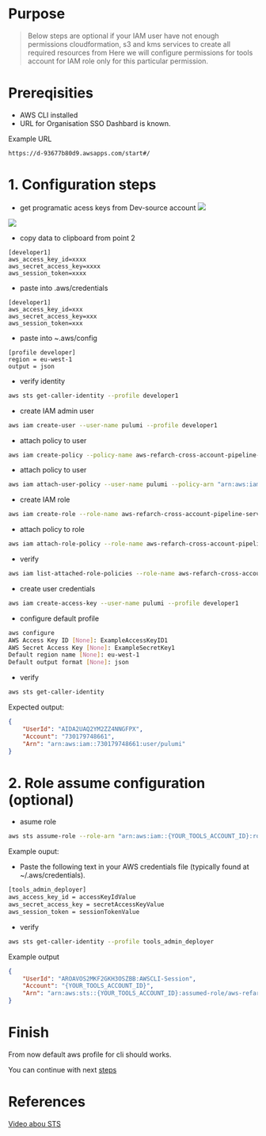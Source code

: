 # Purpose 

> Below steps are optional if your IAM user have not enough permissions cloudformation, s3 and kms services to create all required resources from
> Here we will configure permissions for tools account for IAM role only for this particular permission.

# Prereqisities

- AWS CLI installed
- URL for Organisation SSO Dashbard is known. 

Example URL
```console
https://d-93677b80d9.awsapps.com/start#/
```

# 1. Configuration steps
- get programatic acess keys from Dev-source account 
![](../../images/AWS-SSO-Dashboard.png)

![](../../images/get-aws-credentials.png)

- copy data to clipboard from point 2 

```console
[developer1]
aws_access_key_id=xxxx
aws_secret_access_key=xxxx
aws_session_token=xxxx
```

- paste into .aws/credentials

```console
[developer1]
aws_access_key_id=xxx
aws_secret_access_key=xxx
aws_session_token=xxx
```

- paste into ~.aws/config
```console
[profile developer]
region = eu-west-1
output = json
```

- verify identity
```sh
aws sts get-caller-identity --profile developer1
```
- create IAM admin user
```sh
aws iam create-user --user-name pulumi --profile developer1
```
- attach policy to user
```sh
aws iam create-policy --policy-name aws-refarch-cross-account-pipeline-sts-and-cloudformation-policy --policy-document file://Permissions-accounts-set-up/tools-admin-user-policy.json --profile developer1
```
- attach policy to user
```sh
aws iam attach-user-policy --user-name pulumi --policy-arn "arn:aws:iam::{aws_account_id}:policy/aws-refarch-cross-account-pipeline-sts-and-cloudformation-policy" --profile developer1
```
- create IAM role
```sh
aws iam create-role --role-name aws-refarch-cross-account-pipeline-service-role --assume-role-policy-document file://Permissions-accounts-set-up/trust-relationship-policy.json --profile developer1
```
- attach policy to role
```sh
aws iam attach-role-policy --role-name aws-refarch-cross-account-pipeline-service-role --policy-arn "arn:aws:iam::{aws_account_id}:policy/aws-refarch-cross-account-pipeline-sts-and-cloudformation-policy" --profile developer1
```
- verify 
```sh
aws iam list-attached-role-policies --role-name aws-refarch-cross-account-pipeline-service-role --profile developer1
```
- create user credentials
```sh
aws iam create-access-key --user-name pulumi --profile developer1
```
- configure default profile 
```sh
aws configure 
AWS Access Key ID [None]: ExampleAccessKeyID1
AWS Secret Access Key [None]: ExampleSecretKey1
Default region name [None]: eu-west-1
Default output format [None]: json
```
- verify
```sh
aws sts get-caller-identity
```
Expected output:
```json
{
    "UserId": "AIDA2UAQ2YM2ZZ4NNGFPX",
    "Account": "730179748661",
    "Arn": "arn:aws:iam::730179748661:user/pulumi"
}
```

# 2. Role assume configuration (optional)

- asume role
```sh
aws sts assume-role --role-arn "arn:aws:iam::{YOUR_TOOLS_ACCOUNT_ID}:role/aws-refarch-cross-account-pipeline-service-role-2" --role-session-name AWSCLI-Session --profile tools_admin
```

Example ouput:


- Paste the following text in your AWS credentials file (typically found at ~/.aws/credentials). 
```sh
[tools_admin_deployer]
aws_access_key_id = accessKeyIdValue
aws_secret_access_key = secretAccessKeyValue
aws_session_token = sessionTokenValue

```

- verify 
```sh
aws sts get-caller-identity --profile tools_admin_deployer
```
Example output
```json
{
    "UserId": "AROAVOS2MKF2GKH3OSZBB:AWSCLI-Session",
    "Account": "{YOUR_TOOLS_ACCOUNT_ID}",
    "Arn": "arn:aws:sts::{YOUR_TOOLS_ACCOUNT_ID}:assumed-role/aws-refarch-cross-account-pipeline-service-role-2/AWSCLI-Session"
}
```
# Finish

From now default aws profile for cli should works. 

You can continue with next [steps](../README.md)

# References

[Video abou STS](https://www.youtube.com/watch?v=-uogKFE1r60)

